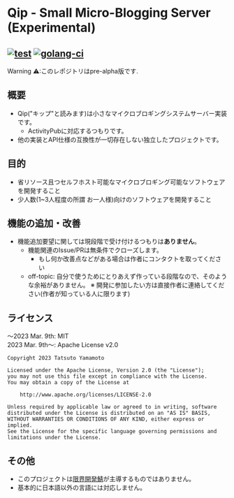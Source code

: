 # Qip - Small Micro-Blogging Server (Experimental)
[![test](https://github.com/approvers/qip/actions/workflows/test.yml/badge.svg?branch=main)](https://github.com/approvers/qip/actions/workflows/test.yml)
[![golang-ci](https://github.com/approvers/qip/actions/workflows/golangci.yml/badge.svg)](https://github.com/approvers/qip/actions/workflows/golangci.yml)
---

Warning ⚠:このレポジトリはpre-alpha版です.

## 概要
- Qip("キップ"と読みます)は小さなマイクロブロギングシステムサーバー実装です。
  - ActivityPubに対応するつもりです。
- 他の実装とAPI仕様の互換性が一切存在しない独立したプロジェクトです。

## 目的
- 省リソース且つセルフホスト可能なマイクロブロギング可能なソフトウェアを開発すること
- 少人数(1~3人程度の所謂 お一人様)向けのソフトウェアを開発すること

## 機能の追加・改善
- 機能追加要望に関しては現段階で受け付けるつもりは**ありません**。
  - 機能関連のIssue/PRは無条件でクローズします。
    - もし何か改善点などがある場合は作者にコンタクトを取ってください
  - off-topic: 自分で使うためにとりあえず作っている段階なので、そのような余裕がありません。
※ 開発に参加したい方は直接作者に連絡してください(作者が知っている人に限ります)

## ライセンス
～2023 Mar. 9th: MIT  
2023 Mar. 9th～: Apache License v2.0
```
Copyright 2023 Tatsuto Yamamoto

Licensed under the Apache License, Version 2.0 (the "License");
you may not use this file except in compliance with the License.
You may obtain a copy of the License at

    http://www.apache.org/licenses/LICENSE-2.0

Unless required by applicable law or agreed to in writing, software
distributed under the License is distributed on an "AS IS" BASIS,
WITHOUT WARRANTIES OR CONDITIONS OF ANY KIND, either express or implied.
See the License for the specific language governing permissions and
limitations under the License.
```

## その他
- このプロジェクトは[限界開発鯖](https://github.com/approvers)が主導するものではありません。
- 基本的に日本語以外の言語には対応しません。
